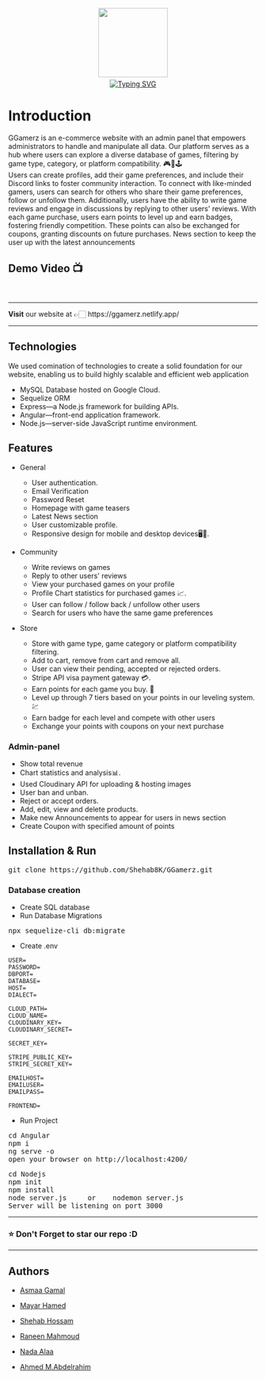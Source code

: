 <div align="center" style="margin-top:6%;margin-bottom:6%;">
 <img style = "width:140px; height:140px;margin-bottom:5px;" src="https://i.imgur.com/ipVb55a.png" ></br>
 <a href="https://git.io/typing-svg">
  <img src="https://readme-typing-svg.demolab.com?font=Nova+Square&size=40&pause=1000&color=F20055&center=true&vCenter=true&width=435&lines=GGamerz" alt="Typing SVG" />
 </a>
</div>

# Introduction
GGamerz is an e-commerce website with an admin panel that empowers administrators to handle and manipulate all data. Our platform serves as a hub where users can explore a diverse database of games, filtering by game type, category, or platform compatibility. 🎮🎯🕹 <br/>
Users can create profiles, add their game preferences, and include their Discord links to foster community interaction. To connect with like-minded gamers, users can search for others who share their game preferences, follow or unfollow them. Additionally, users have the ability to write game reviews and engage in discussions by replying to other users' reviews. With each game purchase, users earn points to level up and earn badges, fostering friendly competition. These points can also be exchanged for coupons, granting discounts on future purchases. News section to keep the user up with the latest announcements

## Demo Video :tv: 
<!-- [![Website Demo Video](https://img.youtube.com/vi/o9uaP1QoSwI/0.jpg)](https://www.youtube.com/watch?v=o9uaP1QoSwI) --> 
</br>
<hr>
<b>Visit</b> our website at 👉🏻 https://ggamerz.netlify.app/ 
<hr>

## Technologies
We used comination of technologies to create a solid foundation for our website, enabling us to build highly scalable and efficient web application

- MySQL Database hosted on Google Cloud.
- Sequelize ORM
- Express—a Node.js framework for building APIs.
- Angular—front-end application framework.
- Node.js—server-side JavaScript runtime environment.

## Features
- General
  - User authentication.
  - Email Verification
  - Password Reset
  - Homepage with game teasers
  - Latest News section
  - User customizable profile.
  - Responsive design for mobile and desktop devices🖥️📱.
    
- Community
  - Write reviews on games
  - Reply to other users' reviews
  - View your purchased games on your profile
  - Profile Chart statistics for purchased games 📈.
  - User can follow / follow back / unfollow other users
  - Search for users who have the same game preferences
    
- Store
  - Store with game type, game category or platform compatibility filtering.
  - Add to cart, remove from cart and remove all.
  - User can view their pending, accepted or rejected orders.
  - Stripe API visa payment gateway 💳.
  - Earn points for each game you buy. 🌟
  - Level up through 7 tiers based on your points in our leveling system. 💹
  - Earn badge for each level and compete with other users
  - Exchange your points with coupons on your next purchase


### Admin-panel
- Show total revenue
- Chart statistics and analysis📊.
- Used Cloudinary API for uploading & hosting images
- User ban and unban.
- Reject or accept orders.
- Add, edit, view and delete products.
- Make new Announcements to appear for users in news section
- Create Coupon with specified amount of points

## Installation & Run
<pre>
git clone https://github.com/Shehab8K/GGamerz.git
</pre>

### Database creation
- Create SQL database
- Run Database Migrations
<pre>npx sequelize-cli db:migrate</pre> 
- Create .env

```
USER=
PASSWORD=
DBPORT=
DATABASE=
HOST=
DIALECT=

CLOUD_PATH=
CLOUD_NAME=
CLOUDINARY_KEY=
CLOUDINARY_SECRET=

SECRET_KEY=

STRIPE_PUBLIC_KEY=
STRIPE_SECRET_KEY=

EMAILHOST=
EMAILUSER=
EMAILPASS=

FRONTEND=
```
- Run Project
<pre>
cd Angular
npm i
ng serve -o
open your browser on http://localhost:4200/
</pre>

<pre>
cd Nodejs
npm init
npm install
node server.js     or    nodemon server.js
Server will be listening on port 3000
</pre>
<hr>
<h3>⭐ Don't Forget to star our repo :D</h3>
<hr>

## Authors

- [Asmaa Gamal](https://github.com/asmaagamal871)

- [Mayar Hamed](https://github.com/MayarHamed/)

- [Shehab Hossam](https://github.com/Shehab8K)

- [Raneen Mahmoud](https://github.com/raneenmahmoud)

- [Nada Alaa](https://github.com/NadaAlaaEldeen)

- [Ahmed M.Abdelrahim](https://github.com/ahmedabdelrahim123)
